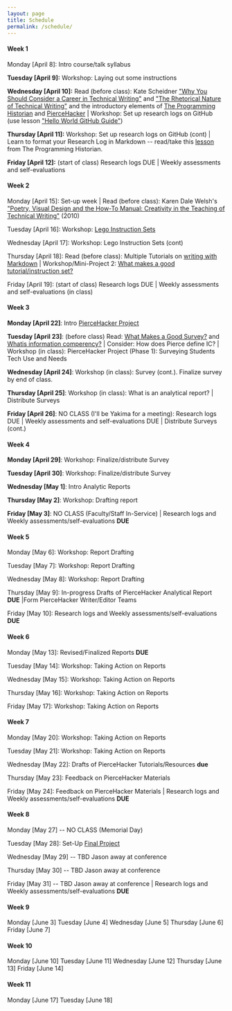 ```yaml
---
layout: page
title: Schedule
permalink: /schedule/ 
---
```

#### Week 1

Monday [April 8]: Intro course/talk syllabus

**Tuesday [April 9]:** Workshop: Laying out some instructions

**Wednesday [April 10]:** Read (before class): Kate Scheidner ["Why You Should Consider a Career in Technical Writing"](https://www.northeastern.edu/graduate/blog/what-is-technical-writing/) and ["The Rhetorical Nature of Technical Writing"](https://en.wikibooks.org/wiki/Professional_and_Technical_Writing/Rhetoric) and the introductory elements of [The Programming Historian](https://programminghistorian.org/) and [PierceHacker](https://jloan.github.io/pierce-hacker/) | Workshop: Set up research logs on GitHub (use lesson ["Hello World GitHub Guide"](https://guides.github.com/activities/hello-world/))

**Thursday [April 11]:** Workshop: Set up research logs on GitHub (cont) | Learn to format your Research Log in Markdown -- read/take this [lesson](https://programminghistorian.org/en/lessons/getting-started-with-markdown) from The Programming Historian.

**Friday [April 12]:** (start of class) Research logs DUE | Weekly assessments and self-evaluations

#### Week 2

Monday [April 15]: Set-up week | Read (before class): Karen Dale Welsh's ["Poetry, Visual Design and the How-To Manual: Creativity in the Teaching of Technical Writing"](https://ezproxy.pierce.ctc.edu:2057/docview/237307200/fulltext/EA8940D7FEA24DE2PQ/1?accountid=2280) (2010)

Tuesday [April 16]: Workshop: [Lego Instruction Sets](_posts/mini-project1.md_)

Wednesday [April 17]: Workshop: Lego Instruction Sets (cont)

Thursday [April 18]: Read (before class): Multiple Tutorials on [writing with Markdown](https://www.google.com/search?client=firefox-b-1-d&q=writing+with+markdown) | Workshop/Mini-Project 2: [What makes a good tutorial/instruction set?](_posts/2019-04-16-miniproject2.md)

Friday [April 19]: (start of class) Research logs DUE | Weekly assessments and self-evaluations (in class)

#### Week 3

**Monday [April 22]**: Intro [PierceHacker Project](_posts/2019-04-22-pierce-hacker-project.md)

**Tuesday [April 23]**: (before class) Read: [What Makes a Good Survey?](https://www.google.com/search?client=firefox-b-1-d&q=what+makes+a+good+survey) and [Whatis information comperency?](https://www.google.com/search?client=firefox-b-1-d&q=what+is+information+competency%3F) | Consider: How does Pierce define IC? | Workshop (in class): PierceHacker Project (Phase 1): Surveying Students Tech Use and Needs

**Wednesday [April 24]**: Workshop (in class): Survey (cont.). Finalize survey by end of class.

**Thursday [April 25]**: Workshop (in class): What is an analytical report? | Distribute Surveys 

**Friday [April 26]**: NO CLASS (I'll be Yakima for a meeting): Research logs DUE | Weekly assessments and self-evaluations DUE | Distribute Surveys (cont.)


#### Week 4

**Monday [April 29]**: Workshop: Finalize/distribute Survey

**Tuesday [April 30]**: Workshop: Finalize/distribute Survey

**Wednesday [May 1]**: Intro Analytic Reports

**Thursday [May 2]**: Workshop: Drafting report

**Friday [May 3]**: NO CLASS (Faculty/Staff In-Service) | Research logs and Weekly assessments/self-evaluations **DUE**

#### Week 5

Monday [May 6]:  Workshop: Report Drafting

Tuesday [May 7]: Workshop: Report Drafting

Wednesday [May 8]: Workshop: Report Drafting

Thursday [May 9]: In-progress Drafts of PierceHacker Analytical Report **DUE** |Form PierceHacker Writer/Editor Teams

Friday [May 10]: Research logs and Weekly assessments/self-evaluations **DUE**


#### Week 6

Monday [May 13]: Revised/Finalized Reports **DUE**

Tuesday [May 14]: Workshop: Taking Action on Reports

Wednesday [May 15]: Workshop: Taking Action on Reports

Thursday [May 16]: Workshop: Taking Action on Reports

Friday [May 17]: Workshop: Taking Action on Reports 

#### Week 7

Monday [May 20]: Workshop: Taking Action on Reports

Tuesday [May 21]: Workshop: Taking Action on Reports

Wednesday [May 22]:  Drafts of PierceHacker Tutorials/Resources **due**

Thursday [May 23]: Feedback on PierceHacker Materials

Friday [May 24]: Feedback on PierceHacker Materials | Research logs and Weekly assessments/self-evaluations **DUE**

#### Week 8

Monday [May 27] -- NO CLASS (Memorial Day)

Tuesday [May 28]: Set-Up [Final Project](_posts/2019-05-28-log8.md)

Wednesday [May 29] -- TBD Jason away at conference

Thursday [May 30] -- TBD Jason away at conference

Friday [May 31] -- TBD Jason away at conference | Research logs and Weekly assessments/self-evaluations **DUE**

#### Week 9

Monday [June 3]
Tuesday [June 4]
Wednesday [June 5]
Thursday [June 6]
Friday [June 7]

#### Week 10

Monday [June 10]
Tuesday [June 11]
Wednesday [June 12]
Thursday [June 13]
Friday [June 14]

#### Week 11

Monday [June 17]
Tuesday [June 18]


